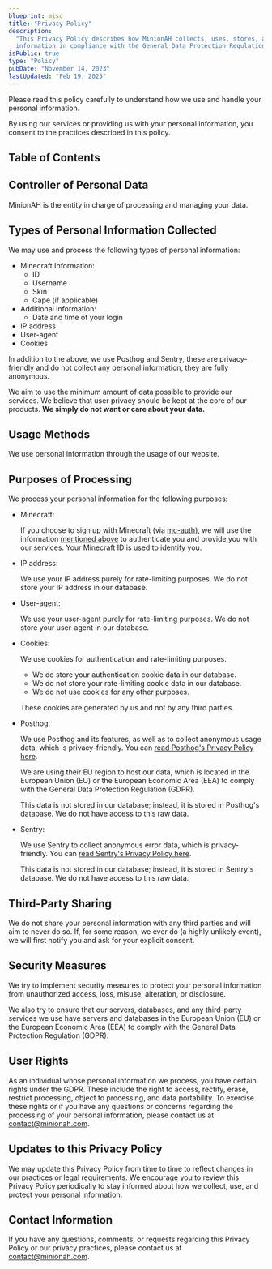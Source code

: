 ```yaml
---
blueprint: misc
title: "Privacy Policy"
description:
  "This Privacy Policy describes how MinionAH collects, uses, stores, and discloses personal
  information in compliance with the General Data Protection Regulation (GDPR)."
isPublic: true
type: "Policy"
pubDate: "November 14, 2023"
lastUpdated: "Feb 19, 2025"
---
```


Please read this policy carefully to understand how we use and handle your personal information.

By using our services or providing us with your personal information, you consent to the practices
described in this policy.

## Table of Contents

## Controller of Personal Data

MinionAH is the entity in charge of processing and managing your data.

## Types of Personal Information Collected

We may use and process the following types of personal information:

- Minecraft Information:
  - ID
  - Username
  - Skin
  - Cape (if applicable)
- Additional Information:
  - Date and time of your login
- IP address
- User-agent
- Cookies

In addition to the above, we use Posthog and Sentry, these are privacy-friendly and do not collect
any personal information, they are fully anonymous.

We aim to use the minimum amount of data possible to provide our services. We believe that user
privacy should be kept at the core of our products. **We simply do not want or care about your
data.**

## Usage Methods

We use personal information through the usage of our website.

## Purposes of Processing

We process your personal information for the following purposes:

- Minecraft:

  If you choose to sign up with Minecraft (via [mc-auth](https://mc-auth.com)), we will use the
  information [mentioned above](#types-of-personal-information-collected) to authenticate you and
  provide you with our services. Your Minecraft ID is used to identify you.

- IP address:

  We use your IP address purely for rate-limiting purposes. We do not store your IP address in our
  database.

- User-agent:

  We use your user-agent purely for rate-limiting purposes. We do not store your user-agent in our
  database.

- Cookies:

  We use cookies for authentication and rate-limiting purposes.
  - We do store your authentication cookie data in our database.
  - We do not store your rate-limiting cookie data in our database.
  - We do not use cookies for any other purposes.

  These cookies are generated by us and not by any third parties.

- Posthog:

  We use Posthog and its features, as well as to collect anonymous usage data, which is
  privacy-friendly. You can [read Posthog's Privacy Policy here](https://posthog.com/privacy).

  We are using their EU region to host our data, which is located in the European Union (EU) or the
  European Economic Area (EEA) to comply with the General Data Protection Regulation (GDPR).

  This data is not stored in our database; instead, it is stored in Posthog's database. We do not
  have access to this raw data.

- Sentry:

  We use Sentry to collect anonymous error data, which is privacy-friendly. You can
  [read Sentry's Privacy Policy here](https://sentry.io/privacy/).

  This data is not stored in our database; instead, it is stored in Sentry's database. We do not
  have access to this raw data.

## Third-Party Sharing

We do not share your personal information with any third parties and will aim to never do so. If,
for some reason, we ever do (a highly unlikely event), we will first notify you and ask for your
explicit consent.

## Security Measures

We try to implement security measures to protect your personal information from unauthorized access,
loss, misuse, alteration, or disclosure.

We also try to ensure that our servers, databases, and any third-party services we use have servers
and databases in the European Union (EU) or the European Economic Area (EEA) to comply with the
General Data Protection Regulation (GDPR).

## User Rights

As an individual whose personal information we process, you have certain rights under the GDPR.
These include the right to access, rectify, erase, restrict processing, object to processing, and
data portability. To exercise these rights or if you have any questions or concerns regarding the
processing of your personal information, please contact us at
[contact@minionah.com](mailto:contact@minionah.com).

## Updates to this Privacy Policy

We may update this Privacy Policy from time to time to reflect changes in our practices or legal
requirements. We encourage you to review this Privacy Policy periodically to stay informed about how
we collect, use, and protect your personal information.

## Contact Information

If you have any questions, comments, or requests regarding this Privacy Policy or our privacy
practices, please contact us at [contact@minionah.com](mailto:contact@minionah.com).
